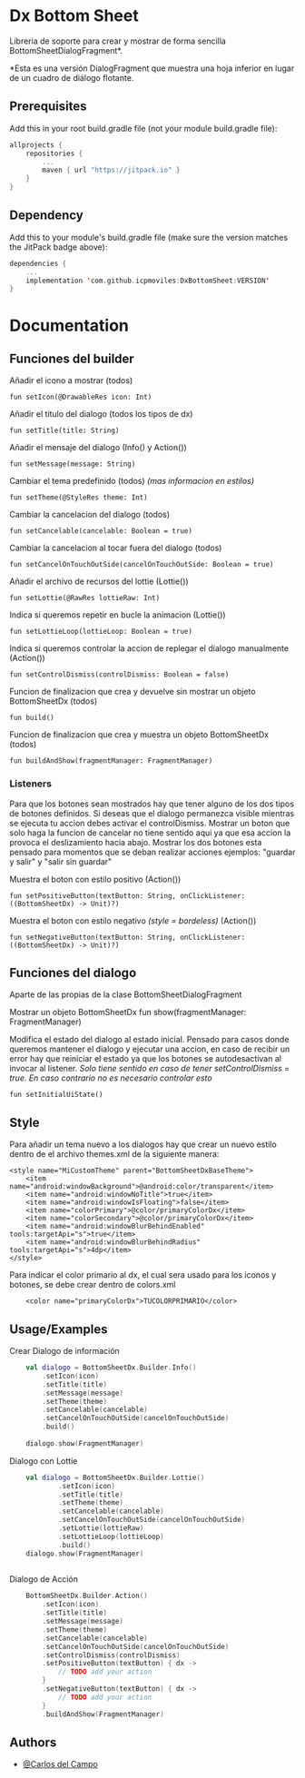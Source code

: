 # Dx Bottom Sheet

Libreria de soporte para crear y mostrar de forma sencilla BottomSheetDialogFragment*.

*Esta es una versión DialogFragment que muestra una hoja inferior en lugar de un cuadro de diálogo flotante.
## Prerequisites

Add this in your root build.gradle file (not your module build.gradle file):

```kotlin
allprojects {
    repositories {
        ...
        maven { url "https://jitpack.io" }
    }
}
```
## Dependency

Add this to your module's build.gradle file (make sure the version matches the JitPack badge above):

```kotlin
dependencies {
    ...
    implementation 'com.github.icpmoviles:DxBottomSheet:VERSION'
}
```

# Documentation

## Funciones del builder

Añadir el icono a mostrar (todos)
    
    fun setIcon(@DrawableRes icon: Int)

Añadir el titulo del dialogo (todos los tipos de dx)
    
    fun setTitle(title: String)

Añadir el mensaje del dialogo (Info() y Action())

    fun setMessage(message: String)

Cambiar el tema predefinido (todos) 
*(mas informacion en estilos)*

    fun setTheme(@StyleRes theme: Int)
    

Cambiar la cancelacion del dialogo (todos) 

    fun setCancelable(cancelable: Boolean = true)

Cambiar la cancelacion al tocar fuera del dialogo (todos)

    fun setCancelOnTouchOutSide(cancelOnTouchOutSide: Boolean = true)

Añadir el archivo de recursos del lottie (Lottie())

    fun setLottie(@RawRes lottieRaw: Int)

Indica si queremos repetir en bucle la animacion (Lottie())

    fun setLottieLoop(lottieLoop: Boolean = true)


Indica si queremos controlar la accion de replegar el dialogo manualmente (Action())

    fun setControlDismiss(controlDismiss: Boolean = false)

Funcion de finalizacion que crea y devuelve sin mostrar un objeto BottomSheetDx (todos) 

    fun build()

Funcion de finalizacion que crea y muestra un objeto BottomSheetDx (todos) 

    fun buildAndShow(fragmentManager: FragmentManager)

### Listeners

Para que los botones sean mostrados hay que tener alguno de los dos tipos de botones definidos. Si deseas que el dialogo permanezca visible mientras se ejecuta tu accion debes activar el controlDismiss.
Mostrar un boton que solo haga la funcion de cancelar no tiene sentido aqui ya que esa accion la provoca el deslizamiento hacia abajo.
Mostrar los dos botones esta pensado para momentos que se deban realizar acciones ejemplos:
"guardar y salir" y "salir sin guardar"

Muestra el boton con estilo positivo (Action())

    fun setPositiveButton(textButton: String, onClickListener: ((BottomSheetDx) -> Unit)?)

Muestra el boton con estilo negativo *(style = bordeless)* (Action())

    fun setNegativeButton(textButton: String, onClickListener: ((BottomSheetDx) -> Unit)?)


## Funciones del dialogo
Aparte de las propias de la clase BottomSheetDialogFragment 

Mostrar un objeto BottomSheetDx
    fun show(fragmentManager: FragmentManager)

Modifica el estado del dialogo al estado inicial. Pensado para casos donde queremos mantener el dialogo y ejecutar una accion, en caso de recibir un error hay que reiniciar el estado ya que los botones se autodesactivan al invocar al listener. *Solo tiene sentido en caso de tener setControlDismiss = true. En caso contrario no es necesario controlar esto*

    fun setInitialUiState()


## Style

Para añadir un tema nuevo a los dialogos hay que crear un nuevo estilo dentro de el archivo themes.xml de la siguiente manera:

    
    <style name="MiCustomTheme" parent="BottomSheetDxBaseTheme">
        <item name="android:windowBackground">@android:color/transparent</item>
        <item name="android:windowNoTitle">true</item>
        <item name="android:windowIsFloating">false</item>
        <item name="colorPrimary">@color/primaryColorDx</item>
        <item name="colorSecondary">@color/primaryColorDx</item>
        <item name="android:windowBlurBehindEnabled" tools:targetApi="s">true</item>
        <item name="android:windowBlurBehindRadius" tools:targetApi="s">4dp</item>
    </style>


Para indicar el color primario al dx, el cual sera usado para los iconos y botones, se debe crear dentro de colors.xml

        <color name="primaryColorDx">TUCOLORPRIMARIO</color>
## Usage/Examples

Crear Dialogo de información
```kotlin
    val dialogo = BottomSheetDx.Builder.Info()
        .setIcon(icon)
        .setTitle(title)
        .setMessage(message)
        .setTheme(theme)
        .setCancelable(cancelable)
        .setCancelOnTouchOutSide(cancelOnTouchOutSide)
        .build()
        
    dialogo.show(FragmentManager)
```

Dialogo con Lottie
```kotlin
    val dialogo = BottomSheetDx.Builder.Lottie()
            .setIcon(icon)
            .setTitle(title)
            .setTheme(theme)
            .setCancelable(cancelable)
            .setCancelOnTouchOutSide(cancelOnTouchOutSide)
            .setLottie(lottieRaw)
            .setLottieLoop(lottieLoop)
            .build()
    dialogo.show(FragmentManager)
        
```

Dialogo de Acción
```kotlin
    BottomSheetDx.Builder.Action()
        .setIcon(icon)
        .setTitle(title)
        .setMessage(message)
        .setTheme(theme)
        .setCancelable(cancelable)
        .setCancelOnTouchOutSide(cancelOnTouchOutSide)
        .setControlDismiss(controlDismiss)
        .setPositiveButton(textButton) { dx ->
            // TODO add your action
        }
        .setNegativeButton(textButton) { dx ->
            // TODO add your action
        }
        .buildAndShow(FragmentManager)
```


## Authors

- [@Carlos del Campo](https://www.github.com/icpmoviles)

